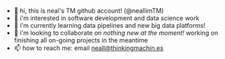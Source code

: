 - 👋 hi, this is neal's TM github account! (@neallimTM)
- 👀 i'm interested in software development and data science work
- 🌱 i'm currently learning data pipelines and new big data platforms!
- 💞️ i'm looking to collaborate on *nothing new at the moment!* working on finishing all on-going projects in the meantime
- 📫 how to reach me: email neall@thinkingmachin.es
